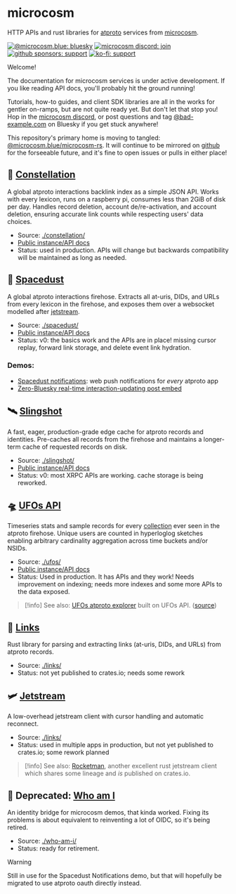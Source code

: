 microcosm
=========

HTTP APIs and rust libraries for [atproto](https://atproto.com/) services from [microcosm](https://microcosm.blue).

[![@microcosm.blue: bluesky](https://img.shields.io/badge/@microcosm.blue-bluesky-blue)](https://bsky.app/profile/microcosm.blue)
[![microcosm discord: join](https://img.shields.io/badge/microcosm_discord-join-purple)](https://discord.gg/tcDfe4PGVB)
[![github sponsors: support](https://img.shields.io/badge/github_sponsors-support-pink)](https://github.com/sponsors/uniphil/)
[![ko-fi: support](https://img.shields.io/badge/ko--fi-support-pink)](https://ko-fi.com/bad_example)

Welcome!

The documentation for microcosm services is under active development. If you like reading API docs, you'll probably hit the ground running!

Tutorials, how-to guides, and client SDK libraries are all in the works for gentler on-ramps, but are not quite ready yet. But don't let that stop you! Hop in the [microcosm discord](https://img.shields.io/badge/microcosm_discord-join-purple), or post questions and tag [@bad-example.com](https://bsky.app/profile/bad-example.com) on Bluesky if you get stuck anywhere!

This repository's primary home is moving to tangled: [@microcosm.blue/microcosm-rs](https://tangled.sh/@microcosm.blue/microcosm-rs). It will continue to be mirrored on [github](https://github.com/at-microcosm/microcosm-rs) for the forseeable future, and it's fine to open issues or pulls in either place!


🌌 [Constellation](./constellation/)
------------------------------------

A global atproto interactions backlink index as a simple JSON API. Works with every lexicon, runs on a raspberry pi, consumes less than 2GiB of disk per day. Handles record deletion, account de/re-activation, and account deletion, ensuring accurate link counts while respecting users' data choices.

- Source: [./constellation/](./constellation/)
- [Public instance/API docs](https://constellation.microcosm.blue/)
- Status: used in production. APIs will change but backwards compatibility will be maintained as long as needed.


🎇 [Spacedust](./spacedust/)
----------------------------

A global atproto interactions firehose. Extracts all at-uris, DIDs, and URLs from every lexicon in the firehose, and exposes them over a websocket modelled after [jetstream](github.com/bluesky-social/jetstream).

- Source: [./spacedust/](./spacedust/)
- [Public instance/API docs](https://spacedust.microcosm.blue/)
- Status: v0: the basics work and the APIs are in place! missing cursor replay, forward link storage, and delete event link hydration.

### Demos:

- [Spacedust notifications](https://notifications.microcosm.blue/): web push notifications for _every_ atproto app
- [Zero-Bluesky real-time interaction-updating post embed](https://bsky.bad-example.com/zero-bluesky-realtime-embed/)


🛰️ [Slingshot](./slingshot)
---------------------------

A fast, eager, production-grade edge cache for atproto records and identities. Pre-caches all records from the firehose and maintains a longer-term cache of requested records on disk.

- Source: [./slingshot/](./slingshot/)
- [Public instance/API docs](https://slingshot.microcosm.blue/)
- Status: v0: most XRPC APIs are working. cache storage is being reworked.


🛸 [UFOs API](./ufos)
---------------------

Timeseries stats and sample records for every [collection](https://atproto.com/guides/glossary#collection) ever seen in the atproto firehose. Unique users are counted in hyperloglog sketches enabling arbitrary cardinality aggregation across time buckets and/or NSIDs.

- Source: [./ufos/](./ufos/)
- [Public instance/API docs](https://ufos-api.microcosm.blue/)
- Status: Used in production. It has APIs and they work! Needs improvement on indexing; needs more indexes and some more APIs to the data exposed.

> [!info]
>  See also: [UFOs atproto explorer](https://ufos.microcosm.blue/) built on UFOs API. ([source](github.com/at-microcosm/spacedust-utils))


💫 [Links](./links)
-------------------

Rust library for parsing and extracting links (at-uris, DIDs, and URLs) from atproto records.

- Source: [./links/](./links/)
- Status: not yet published to crates.io; needs some rework


🛩️ [Jetstream](./jetstream)
---------------------------

A low-overhead jetstream client with cursor handling and automatic reconnect.

- Source: [./links/](./links/)
- Status: used in multiple apps in production, but not yet published to crates.io; some rework planned

> [!info]
> See also: [Rocketman](https://github.com/teal-fm/cadet/tree/main/rocketman), another excellent rust jetstream client which shares some lineage and _is_ published on crates.io.



🔭 Deprecated: [Who am I](./who-am-i)
-------------------------------------

An identity bridge for microcosm demos, that kinda worked. Fixing its problems is about equivalent to reinventing a lot of OIDC, so it's being retired.

- Source: [./who-am-i/](./who-am-i/)
- Status: ready for retirement.

> [!warning]
> Still in use for the Spacedust Notifications demo, but that will hopefully be migrated to use atproto oauth directly instead.
